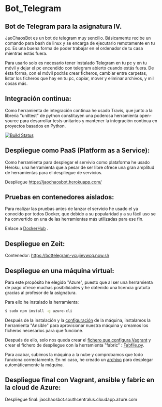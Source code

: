 # Bot_Telegram
## Bot de Telegram para la asignatura IV.

JaoChaosBot es un bot de telegram muy sencillo. Básicamente recibe un comando para bash de linux y se encarga de ejecutarlo remotamente en tu pc. Es una buena forma de poder trabajar en el ordenador de tu casa mientras estás fuera.

Para usarlo solo es necesario tener instalado Telegram en tu pc y en tu móvil y dejar el pc encendido con telegram abierto  cuando estás fuera. De ésta forma, con el móvil podrás crear ficheros, cambiar entre carpetas, listar los ficheros que hay en tu pc, copiar, mover y eliminar archivos, y mil cosas más.

## Integración continua:
Como herramienta de integración continua he usado Travis, que junto a la libreria "unittest" de python constituyen una poderosa herramienta open-source para desarrollar tests unitarios y mantener la integración continua en proyectos basados en Python.

[![Build Status](https://travis-ci.org/JaoChaos/Bot_Telegram.svg?branch=master)](https://travis-ci.org/JaoChaos/Bot_Telegram)

## Despliegue como PaaS (Platform as a Service):
Como herramienta para desplegar el servivio como plataforma he usado Heroku, una herramienta que a pesar de ser libre ofrece una gran amplitud de herramientas para el despliegue de servicios.

Despliegue https://jaochaosbot.herokuapp.com/

## Pruebas en contenedores aislados:
Para realizar las pruebas antes de lanzar el servicio he usado el ya conocido por todos Docker, que debido a su popularidad y a su fácil uso se ha convertido en una de las herramientas más utilizadas para ese fin.

Enlace a [DockerHub](https://hub.docker.com/r/jaochaos/bot_telegram/) .

## Despliegue en Zeit:

Contenedor: https://bottelegram-ycujievwcq.now.sh

## Despliegue en una máquina virtual:

Para este propósito he elegido "Azure", puesto que al ser una herramienta de pago ofrece muchas posibilidades y he obtenido una licencia gratuita gracias al profesor de la asignatura.

Para ello he instalado la herramienta:

```sh
$ sudo npm install -g azure-cli
```

Después de la instalación y la [configuración](https://unindented.org/articles/provision-azure-boxes-with-vagrant/) de la máquina, instalamos la herramienta "Ansible" para aprovisionar nuestra máquina y creamos los ficheros necesarios para que funcione.

Después de ello, solo nos queda crear el [fichero que configura Vagrant](https://github.com/JaoChaos/Bot_Telegram/blob/master/Vagrantfile) y crear el fichero de despliegue con la herramienta "fabric" : [Fabfile.py](https://github.com/JaoChaos/Bot_Telegram/blob/master/depliegue/fabflie.py).

Para acabar, subimos la máquina a la nube y comprobamos que todo funciona correctamente.
En mi caso, he creado un [archivo](https://github.com/JaoChaos/Bot_Telegram/blob/master/scripts/deploying.sh) para desplegar automáticamente la máquina.

## Despliegue final con Vagrant, ansible y fabric en la cloud de Azure:

Despliegue final: jaochaosbot.southcentralus.cloudapp.azure.com
